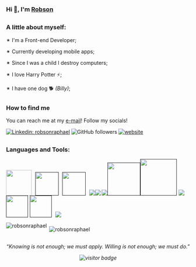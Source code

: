 ### Hi 👋, I'm [Robson](github.com/robsonraphael)

##
### A little about myself: 
 
✴ I'm a Front-end Developer;

✴ Currently developing mobile apps;

✴ Since I was a child I destroy computers;

✴ I love Harry Potter ⚡;

✴ I have one dog 🐕 *(Billy)*;

##
### How to find me

You can reach me at my [e-mail](mailto:robsonraphaelwork@gmail.com)!
Follow my socials!

[![Linkedin: robsonraphael](https://img.shields.io/badge/-Linkedin-blue?style=flat-square&logo=Linkedin&logoColor=white&link=https://www.linkedin.com/in/robson-raphael-42a628224)](https://www.linkedin.com/in/robson-raphael-42a628224/)
![GitHub followers](https://img.shields.io/github/followers/robsonraphael?label=Follow&style=social)
[![website](https://img.shields.io/badge/Website-46a2f1.svg?&style=flat-square&logo=Google-Chrome&logoColor=white&link=https://www.google.com)](https://www.google.com)

 ##
 
 <h3 align="left">Languages and Tools:</h3>
<p align="left"> 
  <a href="reactjs.org"><img width="70" src="https://www.vectorlogo.zone/logos/reactjs/reactjs-icon.svg"/></a><a href=""><img width="64" style="margin-left: 10px"src="https://cdn.worldvectorlogo.com/logos/logo-javascript.svg"/></a><a href=""><img width="64" style="margin-left: 10px"src="https://cdn.worldvectorlogo.com/logos/typescript-2.svg"/></a><a href=""><img style="margin-left: 10px" src="https://www.vectorlogo.zone/logos/w3_html5/w3_html5-icon.svg"/></a><a href=""><img src="https://www.vectorlogo.zone/logos/w3_css/w3_css-icon.svg"/></a><a href=""><img style="margin-left: 2px" src="https://www.vectorlogo.zone/logos/nestjs/nestjs-icon.svg"/></a><a href=""><img width="90" src="https://cdn.worldvectorlogo.com/logos/react-native-1.svg"/></a><a href=""><img style="margin-right: 5px" width="100" src="https://www.vectorlogo.zone/logos/expressjs/expressjs-ar21.svg"/></a><a href=""><img src="https://www.vectorlogo.zone/logos/nodejs/nodejs-ar21.svg"/></a><a href=""><img width="60" style="margin-right: 5px" src="https://www.vectorlogo.zone/logos/linux/linux-icon.svg"/></a><a href=""><img width="60" src="https://www.vectorlogo.zone/logos/lua/lua-official.svg"/></a><a href=""><img src="https://www.vectorlogo.zone/logos/sass-lang/sass-lang-icon.svg" style="margin-left: 10px"/></a>
</p>

<p><img align="left" src="https://github-readme-stats.vercel.app/api/top-langs?username=robsonraphael&show_icons=true&locale=en&layout=compact" alt="robsonraphael"/></p>

<p>&nbsp;<img align="center" style="margin-top: 10px"src="https://github-readme-stats.vercel.app/api?username=robsonraphael&show_icons=true&locale=en" alt="robsonraphael" /></p>
 
 ##
<p align="center">
 <i> “Knowing is not enough; we must apply.  Willing is not enough; we must do.” <i>
</p>
  
<p align="center">
  <img src="https://visitor-badge.laobi.icu/badge?page_id=robsonraphael" alt="visitor badge"/>
</p>
